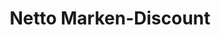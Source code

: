 ---
title: "Netto Marken-Discount"
url: /lippstadt/netto-marken-discount-hoerster-strasse/
shop: Supermarkt
---